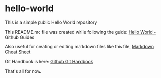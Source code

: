 # hello-world
This is a simple public Hello World repository

This README.md file was created while following the guide:
[Hello World - Github Guides](https://guides.github.com/activities/hello-world/)

Also useful for creating or editing markdown files like this file,
[Markdown Cheat Sheet](https://www.markdownguide.org/cheat-sheet/)

Git Handbook is here:
[Github Git Handbook](https://guides.github.com/introduction/git-handbook/)

That's all for now.
